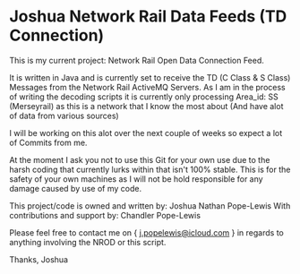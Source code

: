 # Joshua Network Rail Data Feeds (TD Connection)
This is my current project: Network Rail Open Data Connection Feed.

It is written in Java and is currently set to receive the TD (C Class & S Class) Messages from the Network Rail ActiveMQ Servers.
As I am in the process of writing the decoding scripts it is currently only processing Area_id: SS (Merseyrail) as this is a network that I know the most about (And have alot of data from various sources)

I will be working on this alot over the next couple of weeks so expect a lot of Commits from me.

At the moment I ask you not to use this Git for your own use due to the harsh coding that currently lurks within that isn't 100% stable.
This is for the safety of your own machines as I will not be hold responsible for any damage caused by use of my code.

This project/code is owned and written by: Joshua Nathan Pope-Lewis
With contributions and support by: Chandler Pope-Lewis

Please feel free to contact me on { j.popelewis@icloud.com } in regards to anything involving the NROD or this script.


Thanks,
Joshua

